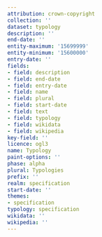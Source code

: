 ```yaml
---
attribution: crown-copyright
collection: ''
dataset: typology
description: ''
end-date: ''
entity-maximum: '15699999'
entity-minimum: '15600000'
entry-date: ''
fields:
- field: description
- field: end-date
- field: entry-date
- field: name
- field: plural
- field: start-date
- field: text
- field: typology
- field: wikidata
- field: wikipedia
key-field: ''
licence: ogl3
name: Typology
paint-options: ''
phase: alpha
plural: Typologies
prefix: ''
realm: specification
start-date: ''
themes:
- specification
typology: specification
wikidata: ''
wikipedia: ''
---
```


